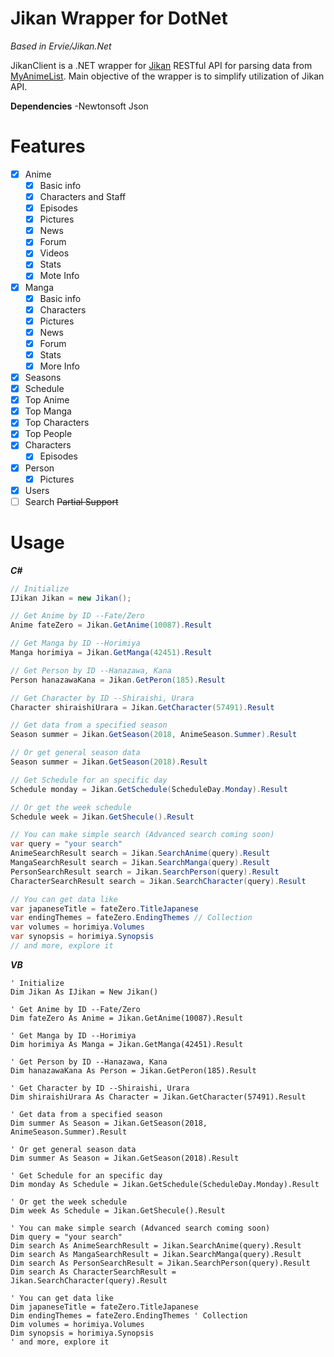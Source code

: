 # Jikan Wrapper for DotNet

*Based in Ervie/Jikan.Net*

JikanClient is a .NET wrapper for [Jikan](https://jikan.moe/) RESTful API for parsing data from [MyAnimeList](https://myanimelist.com/). Main objective of the wrapper is to simplify utilization of Jikan API.

**Dependencies**
-Newtonsoft Json

# Features

- [X] Anime
	- [x] Basic info
	- [x] Characters and Staff
	- [x] Episodes
	- [x] Pictures
	- [x] News
	- [x] Forum
	- [X] Videos 
	- [X] Stats
	- [X] Mote Info
- [X] Manga
	- [X] Basic info
	- [X] Characters
	- [X] Pictures
	- [X] News
	- [X] Forum
	- [X] Stats
	- [X] More Info
- [X] Seasons
- [X] Schedule
- [X] Top Anime
- [X] Top Manga
- [X] Top Characters
- [X] Top People
- [X] Characters
	- [X] Episodes
- [X] Person
	- [X] Pictures
- [X] Users
- [ ] Search ~~Partial Support~~

# Usage
***C#***
```csharp
// Initialize
IJikan Jikan = new Jikan();

// Get Anime by ID --Fate/Zero
Anime fateZero = Jikan.GetAnime(10087).Result

// Get Manga by ID --Horimiya
Manga horimiya = Jikan.GetManga(42451).Result

// Get Person by ID --Hanazawa, Kana
Person hanazawaKana = Jikan.GetPeron(185).Result

// Get Character by ID --Shiraishi, Urara
Character shiraishiUrara = Jikan.GetCharacter(57491).Result

// Get data from a specified season
Season summer = Jikan.GetSeason(2018, AnimeSeason.Summer).Result

// Or get general season data
Season summer = Jikan.GetSeason(2018).Result

// Get Schedule for an specific day
Schedule monday = Jikan.GetSchedule(ScheduleDay.Monday).Result

// Or get the week schedule
Schedule week = Jikan.GetShecule().Result

// You can make simple search (Advanced search coming soon)
var query = "your search"
AnimeSearchResult search = Jikan.SearchAnime(query).Result
MangaSearchResult search = Jikan.SearchManga(query).Result
PersonSearchResult search = Jikan.SearchPerson(query).Result
CharacterSearchResult search = Jikan.SearchCharacter(query).Result

// You can get data like
var japaneseTitle = fateZero.TitleJapanese
var endingThemes = fateZero.EndingThemes // Collection
var volumes = horimiya.Volumes
var synopsis = horimiya.Synopsis
// and more, explore it
```
***VB***
```vbnet
' Initialize
Dim Jikan As IJikan = New Jikan()

' Get Anime by ID --Fate/Zero
Dim fateZero As Anime = Jikan.GetAnime(10087).Result

' Get Manga by ID --Horimiya
Dim horimiya As Manga = Jikan.GetManga(42451).Result

' Get Person by ID --Hanazawa, Kana
Dim hanazawaKana As Person = Jikan.GetPeron(185).Result

' Get Character by ID --Shiraishi, Urara
Dim shiraishiUrara As Character = Jikan.GetCharacter(57491).Result

' Get data from a specified season
Dim summer As Season = Jikan.GetSeason(2018, AnimeSeason.Summer).Result

' Or get general season data
Dim summer As Season = Jikan.GetSeason(2018).Result

' Get Schedule for an specific day
Dim monday As Schedule = Jikan.GetSchedule(ScheduleDay.Monday).Result

' Or get the week schedule
Dim week As Schedule = Jikan.GetShecule().Result

' You can make simple search (Advanced search coming soon)
Dim query = "your search"
Dim search As AnimeSearchResult = Jikan.SearchAnime(query).Result
Dim search As MangaSearchResult = Jikan.SearchManga(query).Result
Dim search As PersonSearchResult = Jikan.SearchPerson(query).Result
Dim search As CharacterSearchResult = Jikan.SearchCharacter(query).Result

' You can get data like
Dim japaneseTitle = fateZero.TitleJapanese
Dim endingThemes = fateZero.EndingThemes ' Collection
Dim volumes = horimiya.Volumes
Dim synopsis = horimiya.Synopsis
' and more, explore it
```